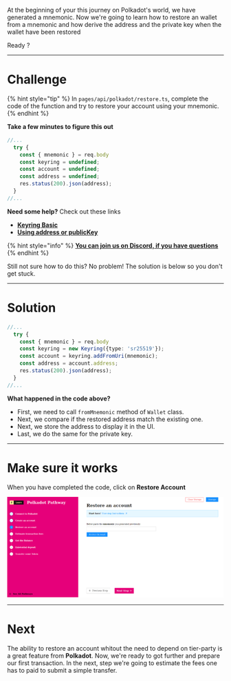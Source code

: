 At the beginning of your this journey on Polkadot's world, we have generated a mnemonic. Now we're going to learn how to restore an wallet from a mnemonic and how derive the address and the private key when the wallet have been restored

Ready ?

------------------------

# Challenge

{% hint style="tip" %}
In `pages/api/polkadot/restore.ts`, complete the code of the function and try to restore your account using your mnemonic. 
{% endhint %}

**Take a few minutes to figure this out**

```typescript
//...
  try {
    const { mnemonic } = req.body    
    const keyring = undefined;
    const account = undefined;
    const address = undefined;
    res.status(200).json(address);
  }
//...
```

**Need some help?** Check out these links
* [**Keyring Basic**](https://polkadot.js.org/docs/keyring/start/basics)  
* [**Using address or publicKey**](https://polkadot.js.org/docs/keyring/start/sign-verify#verify-using-address-or-publickey)  

{% hint style="info" %}
[**You can join us on Discord, if you have questions**](https://discord.gg/fszyM7K)
{% endhint %}

Still not sure how to do this? No problem! The solution is below so you don't get stuck.

------------------------

# Solution

```typescript
//...
  try {
    const { mnemonic } = req.body    
    const keyring = new Keyring({type: 'sr25519'});
    const account = keyring.addFromUri(mnemonic);
    const address = account.address;
    res.status(200).json(address);
  }
//...
```

**What happened in the code above?**
* First, we need to call `fromMnemonic` method of `Wallet` class.
* Next, we compare if the restored address match the existing one.
* Next, we store the address to display it in the UI.
* Last, we do the same for the private key.

------------------------

# Make sure it works

When you have completed the code, click on **Restore Account**

![](../../../.gitbook/assets/pathways/polkadot/polkadot-restore.gif)

-----------------------------

# Next

The ability to restore an account whitout the need to depend on tier-party is a great feature from **Polkadot**. Now, we're ready to got further and prepare our first transaction. In the next, step we're going to estimate the fees one has to paid to submit a simple transfer.
